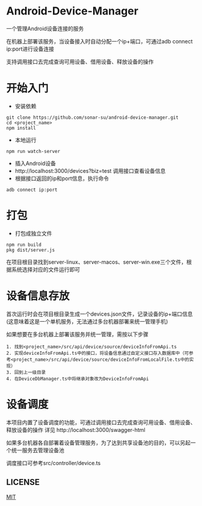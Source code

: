 # Android-Device-Manager

一个管理Android设备连接的服务

在机器上部署该服务，当设备接入时自动分配一个ip+端口，可通过adb connect ip:port进行设备连接

支持调用接口去完成查询可用设备、借用设备、释放设备的操作

# 开始入门
- 安装依赖
```
git clone https://github.com/sonar-su/android-device-manager.git
cd <project_name>
npm install
```
- 本地运行
```
npm run watch-server
```

- 插入Android设备
- http://localhost:3000/devices?biz=test 调用接口查看设备信息
- 根据接口返回的ip和port信息，执行命令
```
adb connect ip:port
```

# 打包
- 打包成独立文件
```
npm run build
pkg dist/server.js
```
在项目根目录找到server-linux、server-macos、server-win.exe三个文件，根据系统选择对应的文件运行即可

# 设备信息存放
首次运行时会在项目根目录生成一个devices.json文件，记录设备的ip+端口信息(这意味着这是一个单机服务，无法通过多台机器部署来统一管理手机)

如果想要在多台机器上部署该服务并统一管理，需按以下步骤
```
1. 找到<project_name>/src/api/device/source/deviceInfoFromApi.ts
2. 实现deviceInfoFromApi.ts中的接口，将设备信息通过自定义接口存入数据库中（可参考<project_name>/src/api/device/source/deviceInfoFromLocalFile.ts中的实现）
3. 回到上一级目录
4. 在DeviceDbManager.ts中将继承对象改为DeviceInfoFromApi
```

# 设备调度
本项目内置了设备调度的功能，可通过调用接口去完成查询可用设备、借用设备、释放设备的操作
详见 http://localhost:3000/swagger-html

如果多台机器各自部署着设备管理服务，为了达到共享设备池的目的，可以另起一个统一服务去管理设备池

调度接口可参考src/controller/device.ts

## LICENSE
[MIT](LICENSE)


